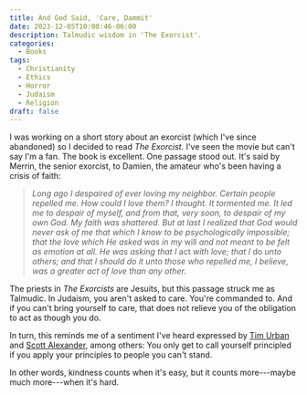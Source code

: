 ```yaml
---
title: And God Said, 'Care, Dammit'
date: 2023-12-05T10:00:46-06:00
description: Talmudic wisdom in 'The Exorcist'.
categories:
  - Books
tags:
  - Christianity
  - Ethics
  - Horror
  - Judaism
  - Religion  
draft: false
---
```


I was working on a short story about an exorcist (which I've since abandoned) so I decided to read *The Exorcist.* I've seen the movie but can't say I'm a fan. The book is excellent. One passage stood out. It's said by Merrin, the senior exorcist, to Damien, the amateur who's been having a crisis of faith:

> *Long ago I despaired of ever loving my neighbor. Certain people repelled me. How could I love them? I thought. It tormented me. It led me to despair of myself, and from that,  very soon, to despair of my own God. My faith was shattered. But at last I realized that God would never ask of me that which I know to be psychologically impossible; that the love which He asked was in my* will *and not meant to be felt as emotion at all. He was asking that I* act *with love; that I* do *unto others; and that I should do it unto those who repelled me, I believe, was a greater act of love than any other.*

The priests in *The Exorcists* are Jesuits, but this passage struck me as Talmudic. In Judaism, you aren't asked to care. You're commanded to. And if you can't bring yourself to care, that does not relieve you of the obligation to act as though you do.

In turn, this reminds me of a sentiment I've heard expressed by [Tim Urban](https://waitbutwhy.com/) and [Scott Alexander](https://www.astralcodexten.com/), among others: You only get to call yourself principled if you apply your principles to people you can't stand.

In other words, kindness counts when it's easy, but it counts more---maybe much more---when it's hard.
